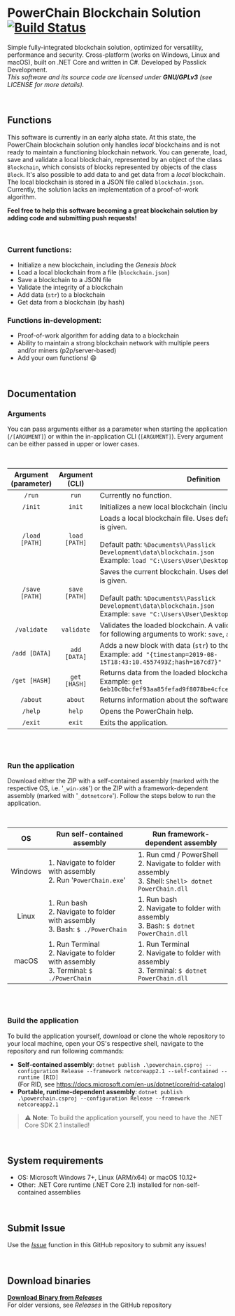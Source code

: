 # PowerChain Blockchain Solution&nbsp;&nbsp;&nbsp;[![Build Status](https://travis-ci.com/passlickdev/powerchain.svg?token=pYSRUkhcJkH5kPyosazr&branch=master)](https://travis-ci.com/passlickdev/powerchain)

Simple fully-integrated blockchain solution, optimized for versatility, performance and security. Cross-platform (works on Windows, Linux and macOS), built on .NET Core and written in C#. Developed by Passlick Development.  
*This software and its source code are licensed under **GNU/GPLv3** (see LICENSE for more details).*  

<br>
  
## Functions

This software is currently in an early alpha state. At this state, the PowerChain blockchain solution only handles _local_ blockchains and is not ready to maintain a functioning blockchain network. You can generate, load, save and validate a local blockchain, represented by an object of the class `Blockchain`, which consists of blocks represented by objects of the class `Block`. It's also possible to add data to and get data from a _local_ blockchain. The local blockchain is stored in a JSON file called `blockchain.json`. Currently, the solution lacks an implementation of a proof-of-work algorithm.  

__Feel free to help this software becoming a great blockchain solution by adding code and submitting push requests!__ 

<br>

### Current functions:
- Initialize a new blockchain, including the _Genesis block_
- Load a local blockchain from a file (`blockchain.json`)
- Save a blockchain to a JSON file
- Validate the integrity of a blockchain
- Add data (`str`) to a blockchain
- Get data from a blockchain (by hash)

### Functions in-development:
- Proof-of-work algorithm for adding data to a blockchain
- Ability to maintain a strong blockchain network with multiple peers and/or miners (p2p/server-based)
- Add your own functions! :smile:
  
<br>

## Documentation

### Arguments
You can pass arguments either as a parameter when starting the application (`/[ARGUMENT]`) or within the in-application CLI (`[ARGUMENT]`). Every argument can be either passed in upper or lower cases.

<br>

| __Argument (parameter)__ | __Argument (CLI)__ |                                                                                     __Definition__                                                                                     |
|:--------------------:|:--------------------:|------------------------------------------------------------------------------------------------------------------------------------------------------------------------|
|         `/run`         |       `run`           | Currently no function.                                                                                                                                                              |
|         `/init`        |      `init`           | Initializes a new local blockchain (including the genesis block).                                                                                                                                                 |
|     `/load [PATH]`     |   `load [PATH]`       | Loads a local blockchain file. Uses default path when no path is given.<br><br>Default path: `%Documents%\Passlick Development\data\blockchain.json`<br>Example: `load "C:\Users\User\Desktop"`                                        |
|     `/save [PATH]`     |   `save [PATH]`       | Saves the current blockchain. Uses default path when no path is given.<br><br>Default path: `%Documents%\Passlick Development\data\blockchain.json`<br>Example: `save "C:\Users\User\Desktop\blockchain.json"` |
|       `/validate`      |    `validate`         | Validates the loaded blockchain. A valid blockchain is required for following arguments to work: `save`, `add`, `get`                                                                    |
|      `/add [DATA]`     |   `add [DATA]`        | Adds a new block with data (`str`) to the loaded blockchain.<br>Example: `add "{timestamp=2019-08-15T18:43:10.4557493Z;hash=167cd7}"`                                   |
|      `/get [HASH]`     |   `get [HASH]`        | Returns data from the loaded blockchain by SHA256 hash.<br>Example: `get 6eb10c0bcfef93aa85fefad9f8078be4cfce52935413820ef376d[...]`                                             |
|        `/about`        |      `about`          | Returns information about the software.                                                                                                                                            |
|         `/help`        |      `help`           | Opens the PowerChain help.                                                                                                                                                         |
|         `/exit`        |      `exit`           | Exits the application.                                                                                                                                                             |

<br>
<br>

### Run the application
Download either the ZIP with a self-contained assembly (marked with the respective OS, i.e. '`_win-x86`') or the ZIP with a framework-dependent assembly (marked with '`_dotnetcore`'). Follow the steps below to run the application.

<br>

|    __OS__   |                        __Run self-contained assembly__                       |                                __Run framework-dependent assembly__                                |
|:-------:|------------------------------------------------------------------------|----------------------------------------------------------------------------------------------|
| Windows | 1. Navigate to folder with assembly<br> 2. Run '`PowerChain.exe`'                                                  | 1. Run cmd / PowerShell<br>2. Navigate to folder with assembly<br>3. Shell: `Shell> dotnet PowerChain.dll` |
|  Linux  | 1. Run bash<br>2. Navigate to folder with assembly<br>3. Bash: `$ ./PowerChain`     | 1. Run bash<br>2. Navigate to folder with assembly<br>3. Bash: `$ dotnet PowerChain.dll`                  |
|  macOS  | 1. Run Terminal<br>2. Navigate to folder with assembly<br>3. Terminal: `$ ./PowerChain` | 1. Run Terminal<br>2. Navigate to folder with assembly<br>3. Terminal: `$ dotnet PowerChain.dll`              |

<br>
<br>

### Build the application

To build the application yourself, download or clone the whole repository to your local machine, open your OS's respective shell, navigate to the repository and run following commands:
- __Self-contained assembly__: `dotnet publish .\powerchain.csproj --configuration Release --framework netcoreapp2.1 --self-contained --runtime [RID]`<br>(For RID, see https://docs.microsoft.com/en-us/dotnet/core/rid-catalog)
- __Portable, runtime-dependent assembly__: `dotnet publish .\powerchain.csproj --configuration Release --framework netcoreapp2.1`

> ⚠ **Note**: To build the application yourself, you need to have the .NET Core SDK 2.1 installed!

<br>

## System requirements
- OS: Microsoft Windows 7+, Linux (ARM/x64) or macOS 10.12+
- Other: .NET Core runtime (.NET Core 2.1) installed for non-self-contained assemblies
  
<br>

## Submit Issue
  
Use the [*Issue*](https://github.com/passlickdev/powerchain/issues) function in this GitHub repository to submit any issues!

<br>

## Download binaries

**[Download Binary from *Releases*](https://github.com/passlickdev/powerchain/releases)**  
For older versions, see *Releases* in the GitHub repository
